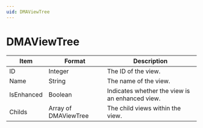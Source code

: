 ```yaml
---
uid: DMAViewTree
---
```


# DMAViewTree

| Item       | Format               | Description                                     |
|------------|----------------------|-------------------------------------------------|
| ID         | Integer              | The ID of the view.                             |
| Name       | String               | The name of the view.                           |
| IsEnhanced | Boolean              | Indicates whether the view is an enhanced view. |
| Childs     | Array of DMAViewTree | The child views within the view.                |
